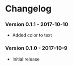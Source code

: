 # Changelog

### Version 0.1.1 - 2017-10-10
* Added color to text

### Version 0.1.0 - 2017-10-9
* Initial release

